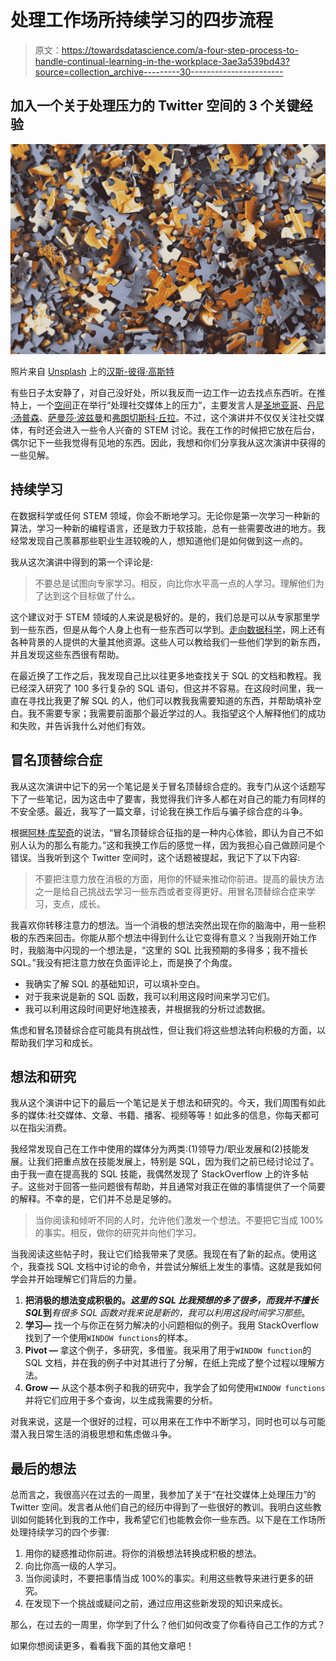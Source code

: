 # 处理工作场所持续学习的四步流程

> 原文：<https://towardsdatascience.com/a-four-step-process-to-handle-continual-learning-in-the-workplace-3ae3a539bd43?source=collection_archive---------30----------------------->

## 加入一个关于处理压力的 Twitter 空间的 3 个关键经验

![](img/2211fb29fec3727861d7dba06d6f2b89.png)

照片来自 [Unsplash](https://unsplash.com) 上的[汉斯-彼得·高斯特](https://unsplash.com/@sloppyperfectionist)

有些日子太安静了，对自己没好处，所以我反而一边工作一边去找点东西听。在推特上，一个[空间](https://blog.twitter.com/en_us/topics/product/2021/spaces-is-here)正在举行“处理社交媒体上的压力”，主要发言人是[圣地亚哥](https://twitter.com/svpino)、[丹尼·汤普森](https://twitter.com/DThompsonDev)、[萨曼莎·波兹曼](https://twitter.com/SamanthaPostman)和[弗朗切斯科·丘拉](https://twitter.com/FrancescoCiull4)。不过，这个演讲并不仅仅关注社交媒体，有时还会进入一些令人兴奋的 STEM 讨论。我在工作的时候把它放在后台，偶尔记下一些我觉得有见地的东西。因此，我想和你们分享我从这次演讲中获得的一些见解。

## 持续学习

在数据科学或任何 STEM 领域，你会不断地学习。无论你是第一次学习一种新的算法，学习一种新的编程语言，还是致力于软技能，总有一些需要改进的地方。我经常发现自己羡慕那些职业生涯较晚的人，想知道他们是如何做到这一点的。

我从这次演讲中得到的第一个评论是:

> 不要总是试图向专家学习。相反，向比你水平高一点的人学习。理解他们为了达到这个目标做了什么。

这个建议对于 STEM 领域的人来说是极好的。是的，我们总是可以从专家那里学到一些东西，但是从每个人身上也有一些东西可以学到。[走向数据科学](https://towardsdatascience.com)，网上还有各种背景的人提供的大量其他资源。这些人可以教给我们一些他们学到的新东西，并且发现这些东西很有帮助。

在最近换了工作之后，我发现自己比以往更多地查找关于 SQL 的文档和教程。我已经深入研究了 100 多行复杂的 SQL 语句，但这并不容易。在这段时间里，我一直在寻找比我更了解 SQL 的人，他们可以教我我需要知道的东西，并帮助填补空白。我不需要专家；我需要前面那个最近学过的人。我指望这个人解释他们的成功和失败，并告诉我什么对他们有效。

## 冒名顶替综合症

我从这次演讲中记下的另一个笔记是关于冒名顶替综合症的。我专门从这个话题写下了一些笔记，因为这击中了要害，我觉得我们许多人都在对自己的能力有同样的不安全感。最近，我写了一篇文章，讨论我在换工作后与骗子综合症的斗争。

根据[阿林·库契奇](https://www.verywellmind.com/arlin-cuncic-3024162)的说法，“冒名顶替综合征指的是一种内心体验，即认为自己不如别人认为的那么有能力。”这和我换工作后的感觉一样，因为我担心自己做顾问是个错误。当我听到这个 Twitter 空间时，这个话题被提起，我记下了以下内容:

> 不要把注意力放在消极的方面，用你的怀疑来推动你前进。提高的最快方法之一是给自己挑战去学习一些东西或者变得更好。用冒名顶替综合症来学习，支点，成长。

我喜欢你转移注意力的想法。当一个消极的想法突然出现在你的脑海中，用一些积极的东西来回击。你能从那个想法中得到什么让它变得有意义？当我刚开始工作时，我脑海中闪现的一个想法是，“这里的 SQL 比我预期的多得多；我不擅长 SQL。”我没有把注意力放在负面评论上，而是换了个角度。

*   我确实了解 SQL 的基础知识，可以填补空白。
*   对于我来说是新的 SQL 函数，我可以利用这段时间来学习它们。
*   我可以利用这段时间更好地连接表，并根据我的分析过滤数据。

焦虑和冒名顶替综合症可能具有挑战性，但让我们将这些想法转向积极的方面，以帮助我们学习和成长。

## 想法和研究

我从这个演讲中记下的最后一个笔记是关于想法和研究的。今天，我们周围有如此多的媒体:社交媒体、文章、书籍、播客、视频等等！如此多的信息，你每天都可以在指尖消费。

我经常发现自己在工作中使用的媒体分为两类:(1)领导力/职业发展和(2)技能发展。让我们把重点放在技能发展上，特别是 SQL，因为我们之前已经讨论过了。由于我一直在提高我的 SQL 技能，我偶然发现了 StackOverflow 上的许多帖子。这些对于回答一些问题很有帮助，并且通常对我正在做的事情提供了一个简要的解释。不幸的是，它们并不总是足够的。

> 当你阅读和倾听不同的人时，允许他们激发一个想法。不要把它当成 100%的事实。相反，做你的研究并向他们学习。

当我阅读这些帖子时，我让它们给我带来了灵感。我现在有了新的起点。使用这个，我查找 SQL 文档中讨论的命令，并尝试分解纸上发生的事情。这就是我如何学会并开始理解它们背后的力量。

1.  **把消极的想法变成积极的。***这里的 SQL 比我预想的多了很多，而我并不擅长 SQL***到***有很多 SQL 函数对我来说是新的，我可以利用这段时间学习那些*。
2.  **学习—** 找一个与你正在努力解决的小问题相似的例子。我用 StackOverflow 找到了一个使用`WINDOW functions`的样本。
3.  **Pivot —** 拿这个例子，多研究，多借鉴。我采用了用于`WINDOW function`的 SQL 文档，并在我的例子中对其进行了分解，在纸上完成了整个过程以理解方法。
4.  **Grow —** 从这个基本例子和我的研究中，我学会了如何使用`WINDOW functions`并将它们应用于多个查询，以生成我需要的分析。

对我来说，这是一个很好的过程，可以用来在工作中不断学习，同时也可以与可能潜入我日常生活的消极思想和焦虑做斗争。

## 最后的想法

总而言之，我很高兴在过去的一周里，我参加了关于“在社交媒体上处理压力”的 Twitter 空间。发言者从他们自己的经历中得到了一些很好的教训。我明白这些教训如何能转化到我的工作中，我希望它们也能教会你一些东西。以下是在工作场所处理持续学习的四个步骤:

1.  用你的疑惑推动你前进。将你的消极想法转换成积极的想法。
2.  向比你高一级的人学习。
3.  当你阅读时，不要把事情当成 100%的事实。利用这些教导来进行更多的研究。
4.  在发现下一个挑战或疑问之前，通过应用这些新发现的知识来成长。

那么，在过去的一周里，你学到了什么？他们如何改变了你看待自己工作的方式？

如果你想阅读更多，看看我下面的其他文章吧！

</a-quick-and-easy-morning-routine-to-jumpstart-a-productive-week-6f35dc28f739>  </top-3-lessons-learned-from-leaving-a-job-i-loved-6c71a76cae7>  </with-big-data-comes-the-importance-of-knowing-the-right-context-af5b3ec6f981> 